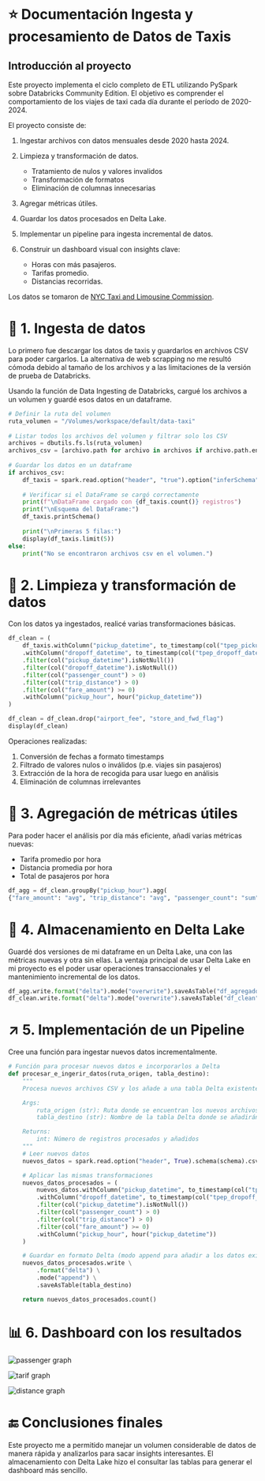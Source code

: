 # :star: Documentación Ingesta y procesamiento de Datos de Taxis

## Introducción al proyecto

Este proyecto implementa el ciclo completo de ETL utilizando PySpark sobre Databricks Community Edition. El objetivo es comprender el comportamiento de los viajes de taxi cada día durante el período de 2020-2024.

El proyecto consiste de: 

1. Ingestar archivos con datos mensuales desde 2020 hasta 2024.

2. Limpieza y transformación de datos.
   * Tratamiento de nulos y valores invalidos
   * Transformación de formatos
   * Eliminación de columnas innecesarias

3. Agregar métricas útiles.

4. Guardar los datos procesados en Delta Lake.

5. Implementar un pipeline para ingesta incremental de datos.

6. Construir un dashboard visual con insights clave:
   * Horas con más pasajeros.
   * Tarifas promedio.
   * Distancias recorridas.

Los datos se tomaron de [NYC Taxi and Limousine Commission](https://www.nyc.gov/site/tlc/about/tlc-trip-record-data.page).


# :department_store: 1. Ingesta de datos

Lo primero fue descargar los datos de taxis y guardarlos en archivos CSV para poder cargarlos. La alternativa de web scrapping no me resultó cómoda debido al tamaño de los archivos y a las limitaciones de la versión de prueba de Databricks.

Usando la función de Data Ingesting de Databricks, cargué los archivos a un volumen y guardé esos datos en un dataframe.

```python
# Definir la ruta del volumen
ruta_volumen = "/Volumes/workspace/default/data-taxi"
 
# Listar todos los archivos del volumen y filtrar solo los CSV
archivos = dbutils.fs.ls(ruta_volumen)
archivos_csv = [archivo.path for archivo in archivos if archivo.path.endswith('.csv')]
 
# Guardar los datos en un dataframe
if archivos_csv:
    df_taxis = spark.read.option("header", "true").option("inferSchema", "true").csv(archivos_csv)
    
    # Verificar si el DataFrame se cargó correctamente
    print(f"\nDataFrame cargado con {df_taxis.count()} registros")
    print("\nEsquema del DataFrame:")
    df_taxis.printSchema()
    
    print("\nPrimeras 5 filas:")
    display(df_taxis.limit(5))
else:
    print("No se encontraron archivos csv en el volumen.")
```

# :broom: 2. Limpieza y transformación de datos

Con los datos ya ingestados, realicé varias transformaciones básicas.

```python
df_clean = (
    df_taxis.withColumn("pickup_datetime", to_timestamp(col("tpep_pickup_datetime")))
    .withColumn("dropoff_datetime", to_timestamp(col("tpep_dropoff_datetime")))
    .filter(col("pickup_datetime").isNotNull())
    .filter(col("dropoff_datetime").isNotNull())
    .filter(col("passenger_count") > 0)
    .filter(col("trip_distance") > 0)
    .filter(col("fare_amount") >= 0)
    .withColumn("pickup_hour", hour("pickup_datetime"))
)

df_clean = df_clean.drop("airport_fee", "store_and_fwd_flag")
display(df_clean)
```
Operaciones realizadas:
1. Conversión de fechas a formato timestamps
2. Filtrado de valores nulos o inválidos (p.e. viajes sin pasajeros)
3. Extracción de la hora de recogida para usar luego en análisis
4. Eliminación de columnas irrelevantes

# :cherries: 3. Agregación de métricas útiles

Para poder hacer el análisis por día más eficiente, añadí varias métricas nuevas:
- Tarifa promedio por hora
- Distancia promedia por hora
- Total de pasajeros por hora

```python
df_agg = df_clean.groupBy("pickup_hour").agg(
{"fare_amount": "avg", "trip_distance": "avg", "passenger_count": "sum"}).withColumnRenamed("avg(fare_amount)", "avg_fare").withColumnRenamed("avg(trip_distance)", "avg_distance").withColumnRenamed("sum(passenger_count)", "total_passengers")
```

# :ocean: 4. Almacenamiento en Delta Lake

Guardé dos versiones de mi dataframe en un Delta Lake, una con las métricas nuevas y otra sin ellas.
La ventaja principal de usar Delta Lake en mi proyecto es el poder usar operaciones transaccionales y el mantenimiento incremental de los datos.

```python
df_agg.write.format("delta").mode("overwrite").saveAsTable("df_agregados")
df_clean.write.format("delta").mode("overwrite").saveAsTable("df_clean")
```

# :arrow_upper_right: 5. Implementación de un Pipeline

Cree una función para ingestar nuevos datos incrementalmente.

```python
# Función para procesar nuevos datos e incorporarlos a Delta
def procesar_e_ingerir_datos(ruta_origen, tabla_destino):
    """
    Procesa nuevos archivos CSV y los añade a una tabla Delta existente.

    Args:
        ruta_origen (str): Ruta donde se encuentran los nuevos archivos CSV
        tabla_destino (str): Nombre de la tabla Delta donde se añadirán los datos

    Returns:
        int: Número de registros procesados y añadidos
    """
    # Leer nuevos datos
    nuevos_datos = spark.read.option("header", True).schema(schema).csv(ruta_origen)

    # Aplicar las mismas transformaciones
    nuevos_datos_procesados = (
        nuevos_datos.withColumn("pickup_datetime", to_timestamp(col("tpep_pickup_datetime")))
        .withColumn("dropoff_datetime", to_timestamp(col("tpep_dropoff_datetime")))
        .filter(col("pickup_datetime").isNotNull())
        .filter(col("passenger_count") > 0)
        .filter(col("trip_distance") > 0)
        .filter(col("fare_amount") >= 0)
        .withColumn("pickup_hour", hour("pickup_datetime"))
    )

    # Guardar en formato Delta (modo append para añadir a los datos existentes)
    nuevos_datos_procesados.write \
        .format("delta") \
        .mode("append") \
        .saveAsTable(tabla_destino)

    return nuevos_datos_procesados.count()
```

# :bar_chart: 6. Dashboard con los resultados

![passenger graph](graph1.png)

![tarif graph](graph2.png)

![distance graph](graph3.png)

# :end: Conclusiones finales

Este proyecto me a permitido manejar un volumen considerable de datos de manera rápida y analizarlos para sacar insights interesantes. El almacenamiento con Delta Lake hizo el consultar las tablas para generar el dashboard más sencillo.